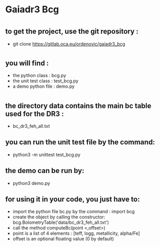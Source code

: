 # Gaiadr3 Bcg
#
#
#
## to get the project, use the git repository : 
* git clone https://gitlab.oca.eu/ordenovic/gaiadr3_bcg
#
## you will find :
* the python class : bcg.py
* the unit test class : test_bcg.py
* a demo python file : demo.py
#
#
## the directory data contains the main bc table used for the DR3 : 
* bc_dr3_feh_all.txt

## you can run the unit test file by the command:
* python3 -m unittest test_bcg.py

## the demo can be run by:
* python3 demo.py

## for using it in your code, you just have to:
* import the python file bc.py by the command : import bcg
* create the object by calling the constructor: bcg.BolometryTable('data/bc_dr3_feh_all.txt')
* call the method computeBc(point <,offset>)
* point is a list of 4 elements : [teff, logg, metallicity, alpha/Fe]
* offset is an optional floating value (0 by default)

